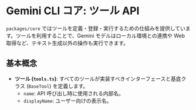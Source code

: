 # Gemini CLI コア: ツール API

`packages/core` ではツールを定義・登録・実行するための仕組みを提供しています。ツールを利用することで、Gemini モデルはローカル環境との連携や Web 取得など、テキスト生成以外の操作も実行できます。

## 基本概念

- **ツール (`tools.ts`)**: すべてのツールが実装すべきインターフェースと基底クラス (`BaseTool`) を定義します。
  - `name`: API 呼び出し時に使用される内部名。
  - `displayName`: ユーザー向けの表示名。
